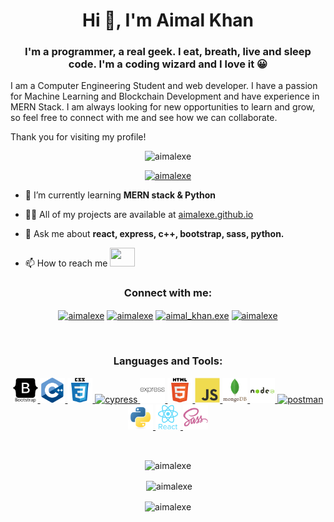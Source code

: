 <h1 align="center">Hi 👋, I'm Aimal Khan</h1>
<h3 align="center">
  I'm a programmer, a real geek. I eat, breath, live and sleep code. I'm a coding wizard and I love it 😀<br>
</h3>

I am a Computer Engineering Student and web developer. I have a passion for Machine Learning and Blockchain Development and have experience in MERN Stack.
I am always looking for new opportunities to learn and grow, so feel free to connect with me and see how we can collaborate.

Thank you for visiting my profile!


<p align="center"> <img src="https://komarev.com/ghpvc/?username=aimalexe&label=Profile%20views&color=0e75b6&style=flat" alt="aimalexe" /> </p>

<p align="center"> <a href="https://github.com/ryo-ma/github-profile-trophy"><img src="https://github-profile-trophy.vercel.app/?username=aimalexe" alt="aimalexe" /></a> </p>


* 🌱 I’m currently learning **MERN stack & Python**

* 👨‍💻 All of my projects are available at [aimalexe.github.io](aimalexe.github.io)

* 💬 Ask me about **react, express, c++, bootstrap, sass, python.**

* 📫 How to reach me
        <a href="aimalexe@gmail.com" target="blank" rel="noreferrer"> 
           <img src="https://www.svgrepo.com/show/461580/gmail.svg" width="40" height="30"/> 
        </a>


<h3 align="center" >Connect with me:</h3>
<p align="center">
<a href="https://linkedin.com/in/aimalexe" target="blank"><img align="center" src="https://raw.githubusercontent.com/rahuldkjain/github-profile-readme-generator/master/src/images/icons/Social/linked-in-alt.svg" alt="aimalexe" height="30" width="40" /></a>
<a href="https://fb.com/aimalexe" target="blank"><img align="center" src="https://raw.githubusercontent.com/rahuldkjain/github-profile-readme-generator/master/src/images/icons/Social/facebook.svg" alt="aimalexe" height="30" width="40" /></a>
<a href="https://instagram.com/aimal_khan.exe" target="blank"><img align="center" src="https://raw.githubusercontent.com/rahuldkjain/github-profile-readme-generator/master/src/images/icons/Social/instagram.svg" alt="aimal_khan.exe" height="30" width="40" /></a>
<a href="https://www.leetcode.com/aimalexe" target="blank"><img align="center" src="https://raw.githubusercontent.com/rahuldkjain/github-profile-readme-generator/master/src/images/icons/Social/leet-code.svg" alt="aimalexe" height="30" width="40" /></a>
</p>

<br/>

<h3 align="center">Languages and Tools:</h3>
<p align="center"> <a href="https://getbootstrap.com" target="_blank" rel="noreferrer"> <img src="https://raw.githubusercontent.com/devicons/devicon/master/icons/bootstrap/bootstrap-plain-wordmark.svg" alt="bootstrap" width="40" height="40"/> </a> <a href="https://www.w3schools.com/cpp/" target="_blank" rel="noreferrer"> <img src="https://raw.githubusercontent.com/devicons/devicon/master/icons/cplusplus/cplusplus-original.svg" alt="cplusplus" width="40" height="40"/> </a> <a href="https://www.w3schools.com/css/" target="_blank" rel="noreferrer"> <img src="https://raw.githubusercontent.com/devicons/devicon/master/icons/css3/css3-original-wordmark.svg" alt="css3" width="40" height="40"/> </a>
  <a href="https://jestjs.io/" target="_blank" rel="noreferrer"> 
    <img src="https://www.svgrepo.com/show/353930/jest.svg" alt="cypress" width="40" height="40"/> 
  </a> 
  <a href="https://expressjs.com" target="_blank" rel="noreferrer"> <img src="https://raw.githubusercontent.com/devicons/devicon/master/icons/express/express-original-wordmark.svg" alt="express" width="40" height="40"/> </a> <a href="https://www.w3.org/html/" target="_blank" rel="noreferrer"> <img src="https://raw.githubusercontent.com/devicons/devicon/master/icons/html5/html5-original-wordmark.svg" alt="html5" width="40" height="40"/> </a> <a href="https://developer.mozilla.org/en-US/docs/Web/JavaScript" target="_blank" rel="noreferrer"> <img src="https://raw.githubusercontent.com/devicons/devicon/master/icons/javascript/javascript-original.svg" alt="javascript" width="40" height="40"/> </a> <a href="https://www.mongodb.com/" target="_blank" rel="noreferrer"> <img src="https://raw.githubusercontent.com/devicons/devicon/master/icons/mongodb/mongodb-original-wordmark.svg" alt="mongodb" width="40" height="40"/> </a> <a href="https://nodejs.org" target="_blank" rel="noreferrer"> <img src="https://raw.githubusercontent.com/devicons/devicon/master/icons/nodejs/nodejs-original-wordmark.svg" alt="nodejs" width="40" height="40"/> </a> <a href="https://postman.com" target="_blank" rel="noreferrer"> <img src="https://www.vectorlogo.zone/logos/getpostman/getpostman-icon.svg" alt="postman" width="40" height="40"/> </a> <a href="https://www.python.org" target="_blank" rel="noreferrer"> <img src="https://raw.githubusercontent.com/devicons/devicon/master/icons/python/python-original.svg" alt="python" width="40" height="40"/> </a> <a href="https://reactjs.org/" target="_blank" rel="noreferrer"> <img src="https://raw.githubusercontent.com/devicons/devicon/master/icons/react/react-original-wordmark.svg" alt="react" width="40" height="40"/> </a> <a href="https://sass-lang.com" target="_blank" rel="noreferrer"> <img src="https://raw.githubusercontent.com/devicons/devicon/master/icons/sass/sass-original.svg" alt="sass" width="40" height="40"/> </a> </p>

<br/>

<p align="center"><img align="center" src="https://github-readme-stats.vercel.app/api/top-langs?username=aimalexe&show_icons=true&locale=en&layout=compact" alt="aimalexe" /></p>

<p align="center">&nbsp;<img align="center" src="https://github-readme-stats.vercel.app/api?username=aimalexe&show_icons=true&locale=en" alt="aimalexe" /></p>

<p align="center"><img align="center" src="https://github-readme-streak-stats.herokuapp.com/?user=aimalexe&" alt="aimalexe" /></p>
